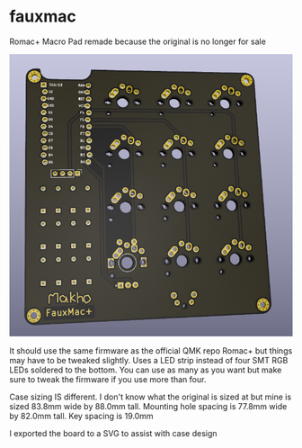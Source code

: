 # fauxmac
Romac+ Macro Pad remade because the original is no longer for sale

![front](front.png)

It should use the same firmware as the official QMK repo Romac+ but things may have to be tweaked slightly. Uses a LED strip instead of four SMT RGB LEDs soldered to the bottom. You can use as many as you want but make sure to tweak the firmware if you use more than four. 

Case sizing IS different. I don't know what the original is sized at but mine is sized 83.8mm wide by 88.0mm tall. Mounting hole spacing is 77.8mm wide by 82.0mm tall. Key spacing is 19.0mm 

I exported the board to a SVG to assist with case design
